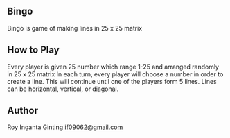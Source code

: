 ## Bingo
Bingo is game of making lines in 25 x 25 matrix

## How to Play
Every player is given 25 number which range 1-25 and arranged randomly in 25 x 25 matrix
In each turn, every player will choose a number in order to create a line.
This will continue until one of the players form 5 lines.
Lines can be horizontal, vertical, or diagonal.

## Author
Roy Inganta Ginting <if09062@gmail.com>
